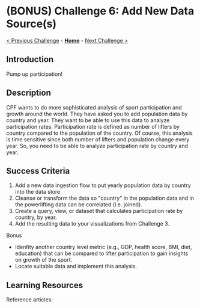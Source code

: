 # (BONUS) Challenge 6: Add New Data Source(s)

[< Previous Challenge](./04-incrementals.md) - **[Home](../README.md)** - [Next Challenge >](./07-ml.md)

## Introduction
Pump up participation! 

## Description
CPF wants to do more sophisticated analysis of sport participation and growth around the world.  They have asked you to add population data by country and year.  They want to be able to use this data to analyze participation rates.  Participation rate is defined as number of lifters by country compared to the population of the country.  Of course, this analysis is time sensitive since both number of lifters and population change every year.  So, you need to be able to analyze participation rate by country and year.


## Success Criteria
1. Add a new data ingestion flow to put yearly population data by country into the data store.
2. Cleanse or transform the data so "country" in the population data and in the powerlifting data can be correlated (i.e. joined).
3. Create a query, view, or dataset that calculates participation rate by country, by year.
4. Add the resulting data to your visualizations from Challenge 3.

Bonus
- Idenfity another country level metric (e.g., GDP, health score, BMI, diet, education) that can be compared to lifter participation to gain insights on growth of the sport.
- Locate suitable data and implement this analysis.

## Learning Resources
Reference articles:

